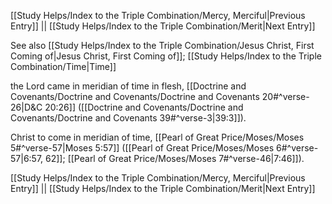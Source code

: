 [[Study Helps/Index to the Triple Combination/Mercy, Merciful|Previous Entry]]  ||  [[Study Helps/Index to the Triple Combination/Merit|Next Entry]]

 See also [[Study Helps/Index to the Triple Combination/Jesus Christ, First Coming of|Jesus Christ, First Coming of]]; [[Study Helps/Index to the Triple Combination/Time|Time]]

 the Lord came in meridian of time in flesh, [[Doctrine and Covenants/Doctrine and Covenants/Doctrine and Covenants 20#^verse-26|D&C 20:26]] ([[Doctrine and Covenants/Doctrine and Covenants/Doctrine and Covenants 39#^verse-3|39:3]]).

 Christ to come in meridian of time, [[Pearl of Great Price/Moses/Moses 5#^verse-57|Moses 5:57]] ([[Pearl of Great Price/Moses/Moses 6#^verse-57|6:57, 62]]; [[Pearl of Great Price/Moses/Moses 7#^verse-46|7:46]]).

[[Study Helps/Index to the Triple Combination/Mercy, Merciful|Previous Entry]]  ||  [[Study Helps/Index to the Triple Combination/Merit|Next Entry]]
